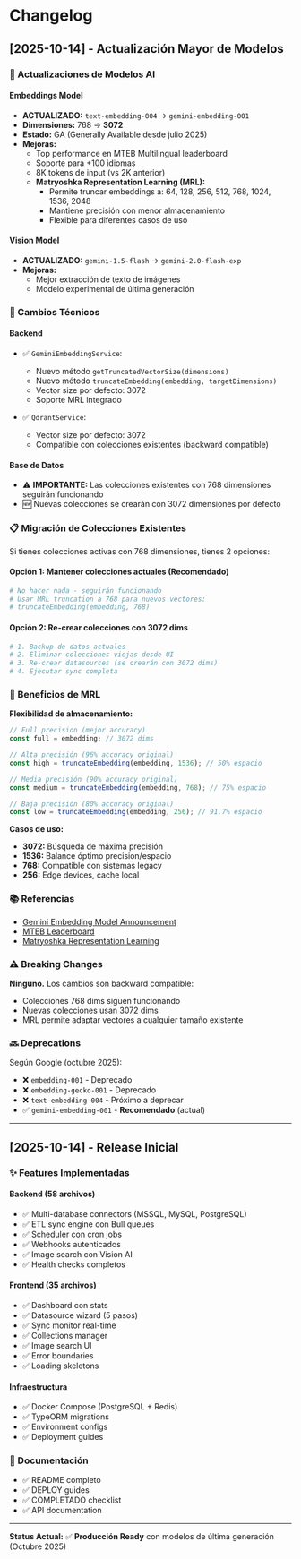 # Changelog

## [2025-10-14] - Actualización Mayor de Modelos

### 🚀 Actualizaciones de Modelos AI

#### Embeddings Model
- **ACTUALIZADO:** `text-embedding-004` → `gemini-embedding-001`
- **Dimensiones:** 768 → **3072**
- **Estado:** GA (Generally Available desde julio 2025)
- **Mejoras:**
  - Top performance en MTEB Multilingual leaderboard
  - Soporte para +100 idiomas
  - 8K tokens de input (vs 2K anterior)
  - **Matryoshka Representation Learning (MRL):**
    - Permite truncar embeddings a: 64, 128, 256, 512, 768, 1024, 1536, 2048
    - Mantiene precisión con menor almacenamiento
    - Flexible para diferentes casos de uso

#### Vision Model
- **ACTUALIZADO:** `gemini-1.5-flash` → `gemini-2.0-flash-exp`
- **Mejoras:**
  - Mejor extracción de texto de imágenes
  - Modelo experimental de última generación

### 🔧 Cambios Técnicos

#### Backend
- ✅ `GeminiEmbeddingService`:
  - Nuevo método `getTruncatedVectorSize(dimensions)`
  - Nuevo método `truncateEmbedding(embedding, targetDimensions)`
  - Vector size por defecto: 3072
  - Soporte MRL integrado

- ✅ `QdrantService`:
  - Vector size por defecto: 3072
  - Compatible con colecciones existentes (backward compatible)

#### Base de Datos
- ⚠️ **IMPORTANTE:** Las colecciones existentes con 768 dimensiones seguirán funcionando
- 🆕 Nuevas colecciones se crearán con 3072 dimensiones por defecto

### 📋 Migración de Colecciones Existentes

Si tienes colecciones activas con 768 dimensiones, tienes 2 opciones:

#### Opción 1: Mantener colecciones actuales (Recomendado)
```bash
# No hacer nada - seguirán funcionando
# Usar MRL truncation a 768 para nuevos vectores:
# truncateEmbedding(embedding, 768)
```

#### Opción 2: Re-crear colecciones con 3072 dims
```bash
# 1. Backup de datos actuales
# 2. Eliminar colecciones viejas desde UI
# 3. Re-crear datasources (se crearán con 3072 dims)
# 4. Ejecutar sync completa
```

### 🎯 Beneficios de MRL

**Flexibilidad de almacenamiento:**
```typescript
// Full precision (mejor accuracy)
const full = embedding; // 3072 dims

// Alta precisión (96% accuracy original)
const high = truncateEmbedding(embedding, 1536); // 50% espacio

// Media precisión (90% accuracy original)
const medium = truncateEmbedding(embedding, 768); // 75% espacio

// Baja precisión (80% accuracy original)
const low = truncateEmbedding(embedding, 256); // 91.7% espacio
```

**Casos de uso:**
- **3072:** Búsqueda de máxima precisión
- **1536:** Balance óptimo precision/espacio
- **768:** Compatible con sistemas legacy
- **256:** Edge devices, cache local

### 📚 Referencias

- [Gemini Embedding Model Announcement](https://developers.googleblog.com/en/gemini-embedding-text-model-now-available-gemini-api/)
- [MTEB Leaderboard](https://huggingface.co/spaces/mteb/leaderboard)
- [Matryoshka Representation Learning](https://arxiv.org/abs/2205.13147)

### ⚠️ Breaking Changes

**Ninguno.** Los cambios son backward compatible:
- Colecciones 768 dims siguen funcionando
- Nuevas colecciones usan 3072 dims
- MRL permite adaptar vectores a cualquier tamaño existente

### 🔜 Deprecations

Según Google (octubre 2025):
- ❌ `embedding-001` - Deprecado
- ❌ `embedding-gecko-001` - Deprecado
- ❌ `text-embedding-004` - Próximo a deprecar
- ✅ `gemini-embedding-001` - **Recomendado** (actual)

---

## [2025-10-14] - Release Inicial

### ✨ Features Implementadas

#### Backend (58 archivos)
- ✅ Multi-database connectors (MSSQL, MySQL, PostgreSQL)
- ✅ ETL sync engine con Bull queues
- ✅ Scheduler con cron jobs
- ✅ Webhooks autenticados
- ✅ Image search con Vision AI
- ✅ Health checks completos

#### Frontend (35 archivos)
- ✅ Dashboard con stats
- ✅ Datasource wizard (5 pasos)
- ✅ Sync monitor real-time
- ✅ Collections manager
- ✅ Image search UI
- ✅ Error boundaries
- ✅ Loading skeletons

#### Infraestructura
- ✅ Docker Compose (PostgreSQL + Redis)
- ✅ TypeORM migrations
- ✅ Environment configs
- ✅ Deployment guides

### 📖 Documentación
- ✅ README completo
- ✅ DEPLOY guides
- ✅ COMPLETADO checklist
- ✅ API documentation

---

**Status Actual:** ✅ **Producción Ready** con modelos de última generación (Octubre 2025)
